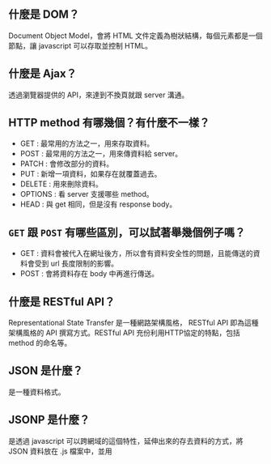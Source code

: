 ## 什麼是 DOM？
Document Object Model，會將 HTML 文件定義為樹狀結構，每個元素都是一個節點，讓 javascript 可以存取並控制 HTML。

## 什麼是 Ajax？
透過瀏覽器提供的 API，來達到不換頁就跟 server 溝通。

## HTTP method 有哪幾個？有什麼不一樣？
- GET : 最常用的方法之一，用來存取資料。
- POST : 最常用的方法之一，用來傳資料給 server。
- PATCH : 會修改部分的資料。
- PUT : 新增一項資料，如果存在就覆蓋過去。
- DELETE : 用來刪除資料。
- OPTIONS : 看 server 支援哪些 method。
- HEAD : 與 get 相同，但是沒有 response body。

## `GET` 跟 `POST` 有哪些區別，可以試著舉幾個例子嗎？
- GET : 資料會被代入在網址後方，所以會有資料安全性的問題，且能傳送的資料會受到 url 長度限制的影響。
- POST : 會將資料存在 body 中再進行傳送。

## 什麼是 RESTful API？
Representational State Transfer 是一種網路架構風格， RESTful API 即為這種架構風格的 API 撰寫方式。RESTful API 充份利用HTTP協定的特點，包括 method 的命名等。

## JSON 是什麼？
是一種資料格式。

## JSONP 是什麼？
是透過 javascript 可以跨網域的這個特性，延伸出來的存去資料的方式，將 JSON 資料放在 .js 檔案中，並用 <script> 標籤來存取。

## 要如何存取跨網域的 API？
- JSONP
- Server 必須在 Response 的 Header 裡面加上Access-Control-Allow-Origin。